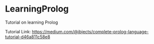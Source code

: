 # LearningProlog
 Tutorial on learning Prolog

Tutorial Link: https://medium.com/@ibjects/complete-prolog-language-tutorial-d46a811c58e8
